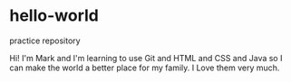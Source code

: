 # hello-world
practice repository

Hi! I'm Mark and I'm learning to use Git and HTML and CSS and Java so I can
make the world a better place for my family. I Love them very much.
